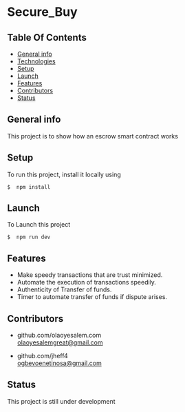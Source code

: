 # **Secure_Buy**

## **Table Of Contents**

* [General info](#general-info)
* [Technologies](#technologies)
* [Setup](#Setup)
* [Launch](#Launch)
* [Features](#features)
* [Contributors](#contributors)
* [Status](#status)

## General info
This project is to show how an escrow smart contract works

## Setup 
To run this project, install it locally using
```
$  npm install

```

## Launch 
To Launch this project
```
$  npm run dev
```
## Features
* Make speedy transactions that are trust minimized.
* Automate the execution of transactions speedily.
* Authenticity of  Transfer of funds.
* Timer to automate transfer of funds if dispute arises.

## Contributors

* github.com/olaoyesalem.com
<br>  olaoyesalemgreat@gmail.com

* github.com/jheff4
<br>  ogbevoenetinosa@gmail.com

## Status
This project is still under development



